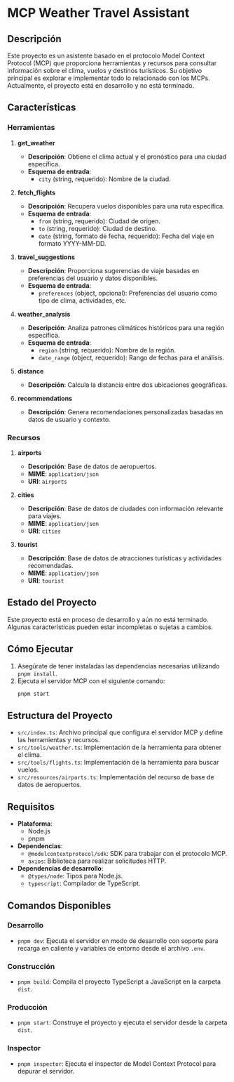 # MCP Weather Travel Assistant

## Descripción

Este proyecto es un asistente basado en el protocolo Model Context Protocol (MCP) que proporciona herramientas y recursos para consultar información sobre el clima, vuelos y destinos turísticos. Su objetivo principal es explorar e implementar todo lo relacionado con los MCPs. Actualmente, el proyecto está en desarrollo y no está terminado.

## Características

### Herramientas

1. **get_weather**

   - **Descripción**: Obtiene el clima actual y el pronóstico para una ciudad específica.
   - **Esquema de entrada**:
     - `city` (string, requerido): Nombre de la ciudad.

2. **fetch_flights**

   - **Descripción**: Recupera vuelos disponibles para una ruta específica.
   - **Esquema de entrada**:
     - `from` (string, requerido): Ciudad de origen.
     - `to` (string, requerido): Ciudad de destino.
     - `date` (string, formato de fecha, requerido): Fecha del viaje en formato YYYY-MM-DD.

3. **travel_suggestions**

   - **Descripción**: Proporciona sugerencias de viaje basadas en preferencias del usuario y datos disponibles.
   - **Esquema de entrada**:
     - `preferences` (object, opcional): Preferencias del usuario como tipo de clima, actividades, etc.

4. **weather_analysis**

   - **Descripción**: Analiza patrones climáticos históricos para una región específica.
   - **Esquema de entrada**:
     - `region` (string, requerido): Nombre de la región.
     - `date_range` (object, requerido): Rango de fechas para el análisis.

5. **distance**

   - **Descripción**: Calcula la distancia entre dos ubicaciones geográficas.

6. **recommendations**
   - **Descripción**: Genera recomendaciones personalizadas basadas en datos de usuario y contexto.

### Recursos

1. **airports**

   - **Descripción**: Base de datos de aeropuertos.
   - **MIME**: `application/json`
   - **URI**: `airports`

2. **cities**

   - **Descripción**: Base de datos de ciudades con información relevante para viajes.
   - **MIME**: `application/json`
   - **URI**: `cities`

3. **tourist**
   - **Descripción**: Base de datos de atracciones turísticas y actividades recomendadas.
   - **MIME**: `application/json`
   - **URI**: `tourist`

## Estado del Proyecto

Este proyecto está en proceso de desarrollo y aún no está terminado. Algunas características pueden estar incompletas o sujetas a cambios.

## Cómo Ejecutar

1. Asegúrate de tener instaladas las dependencias necesarias utilizando `pnpm install`.
2. Ejecuta el servidor MCP con el siguiente comando:
   ```bash
   pnpm start
   ```

## Estructura del Proyecto

- `src/index.ts`: Archivo principal que configura el servidor MCP y define las herramientas y recursos.
- `src/tools/weather.ts`: Implementación de la herramienta para obtener el clima.
- `src/tools/flights.ts`: Implementación de la herramienta para buscar vuelos.
- `src/resources/airports.ts`: Implementación del recurso de base de datos de aeropuertos.

## Requisitos

- **Plataforma**:
  - Node.js
  - pnpm
- **Dependencias**:
  - `@modelcontextprotocol/sdk`: SDK para trabajar con el protocolo MCP.
  - `axios`: Biblioteca para realizar solicitudes HTTP.
- **Dependencias de desarrollo**:
  - `@types/node`: Tipos para Node.js.
  - `typescript`: Compilador de TypeScript.

## Comandos Disponibles

### Desarrollo

- `pnpm dev`: Ejecuta el servidor en modo de desarrollo con soporte para recarga en caliente y variables de entorno desde el archivo `.env`.

### Construcción

- `pnpm build`: Compila el proyecto TypeScript a JavaScript en la carpeta `dist`.

### Producción

- `pnpm start`: Construye el proyecto y ejecuta el servidor desde la carpeta `dist`.

### Inspector

- `pnpm inspector`: Ejecuta el inspector de Model Context Protocol para depurar el servidor.

